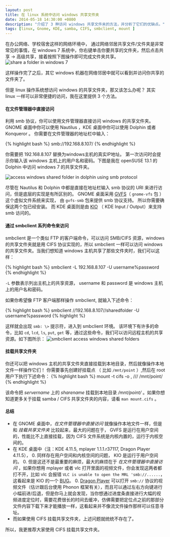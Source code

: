 ```yaml
---
layout: post
title: 在 linux 系统中访问 windows 共享文件夹
date: 2014-05-18 14:30:00 +0800
description: "介绍了 3 种访问 windows 共享文件夹的方法，并分析了它们的优缺点。"
tags: [linux, Gnome, KDE, samba, CIFS, smbclient, mount ]
---
```



在办公网络、学校宿舍这样的网络环境中， 通过网络邻居共享文件/文件夹是非常常见的事情，在 windows 7 系统中，你右键单击你要共享的文件夹，然后点击共享 -> 高级共享，接着按照下图操作即可完成文件夹共享。
![share a folder in windows 7](http://suselinks-us.qiniudn.com/how-to-share-a-folder-in-windows-7.png)

这样操作完了之后，其它 windows 机器在网络邻居中就可以看到并访问你共享的文件夹了。

但是 linux 操作系统想访问 windows 的共享文件夹，那又该怎么办呢？ 其实 linux 一样可以非常便捷的访问，我在这里提供 3 个方法。

#### 在文件管理器中直接访问

利用 smb 协议，你可以使用文件管理器直接访问 windows 的共享文件夹。GNOME 桌面中你可以使用 Nautilus ，KDE 桌面中你可以使用 Dolphin 或者 Konqueror 。  你需要在文件管理器的地址栏中输入：

{% highlight bash %}
smb://192.168.8.107/
{% endhighlight %}

你需要把 192.168.8.107 替换为windows主机的真实IP地址。 第一次访问时会提示你输入该 windows 主机上的用户名和密码。下图是我在 openSUSE 13.1 的 Dolphin 中访问 windows 7 的共享文件夹。

![access windows shared folder in dolphin using smb protocol](http://suselinks-us.qiniudn.com/access-windows-shared-folder-in-dolphin-using-smb-protocol.png)

尽管在 Nautilus 和 Dolphin 中都是直接在地址栏输入 smb 协议的 URI 来进行访问，但是底层的实现是有所区别的。 GNOME 桌面采用 [GVFS](http://en.wikipedia.org/wiki/GVFS)（ `gnome-vfs` 包 ） 这个虚拟文件系统来实现， 由 `gvfs-smb` 包来提供 smb 协议支持。 所以你需要确保这两个包已经安装。 而 KDE 桌面则是由 [KIO](http://en.wikipedia.org/wiki/KIO) （ KDE Input / Output）来支持 smb 访问的。


#### 通过 smbclient 系列命令来访问

smbclient 是一个类似 FTP 的客户端命令，可以访问 SMB/CIFS 资源，windows 的共享文件夹就是用 CIFS 协议实现的，所以 smbclient 一样可以访问 windows 的共享文件夹。当我们想知道 windows 主机共享了那些文件夹时，我们可以这样：

{% highlight bash %}
smbclient -L 192.168.8.107 -U username%password
{% endhighlight %}

`-L` 参数表示列出主机上的共享资源， username 和 password 是 windows 主机上的用户名和密码。

如果你希望像 FTP 客户端那样操作 smbclient, 就输入下述命令：

{% highlight bash %}
smbclient //192.168.8.107//sharedfolder -U username%password
{% highlight %}

这样就会出现 `smb: \>` 提示符，进入到 smbclient 环境。 该环境下有许多的命令，比如 `cd`, `lcd`, `ls`, `put`, `get` 等，通过这些命令，我们可以访问远程主机的共享资源。如下图所示：
![smbclient access windows shared folders](http://suselinks-us.qiniudn.com/smbclient-access-windows-shared-folders.png)

#### 挂载共享文件夹

你还可以把 windows 主机的共享文件夹直接挂载到本地目录，然后就像操作本地文件一样操作它们！ 你需要事先创建好挂载点 （ 比如 `/mnt/point` ）,然后在 root 用户下执行下述命令：
{% highlight bash %}
mount -t cifs -o <username>,<password> //<servername>/<sharename> /mnt/point/
{% endhighlight %}

该命令把 *servername* 上的 *sharename* 挂载到本地目录 */mnt/point/* 。如果你想知道更多关于挂载 samba / CIFS 共享文件夹的内容，请看 `man mount.cifs` 。

#### 总结

- 在 GNOME 桌面中，*在文件管理器中直接访问* 就像操作本地文件一样，但是和 *挂载共享文件夹* 比较起来，最大的问题在于， GVFS 是运行在用户空间的，性能比不上直接挂载，因为 CIFS 文件系统是内核内置的，运行于内核空间的。
- 在 KDE 桌面中（注：KDE 4.11.5, mplayer 1.1.1.r37117, Dragon Player 4.11.5），
  0. 同样存在用户空间和内核空间的问题， KIO 是运行于用户空间的。
  0. 但是这还不是最重要的麻烦，最大的麻烦在于 *在文件管理器中直接访问* ，如果你想用 mplayer 或者 vlc 打开里面的视频文件，你会发现这两者都打不开，比如 vlc 会报错 `VLC is unable to open the MRL 'smb://......`，这看起来是 KIO 的一个 [BUG](https://bugs.kde.org/show_bug.cgi?id=253547)。
  0. [Dragon Player](http://www.kde.org/applications/multimedia/dragonplayer/) 可以打开 `smb://` 协议的视频文件（估计跟后台使用 Phonon 框架有关），而且可以通过左右方向键进行小幅前进/后退，但是你马上就会发现，当你想通过进度条直接进行大幅的视频进度定位时，需要花费很长的时间去缓冲，仿佛需要把定位点之前的那部分文件内容下载下来才能播放一样，这看起来并不像流文件操作那样可以任意寻址。
- 而如果使用 CIFS 挂载共享文件夹，上述问题就统统不存在了。

所以，我更推荐大家使用 CIFS 挂载共享文件夹。
